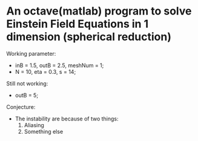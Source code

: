 # An octave(matlab) program to solve Einstein Field Equations in 1 dimension (spherical reduction)

Working parameter: 
* inB = 1.5, outB = 2.5, meshNum = 1;
* N = 10, eta = 0.3, s = 14;

Still not working: 
* outB = 5;

Conjecture:
* The instability are because of two things:
    1. Aliasing
    2. Something else
